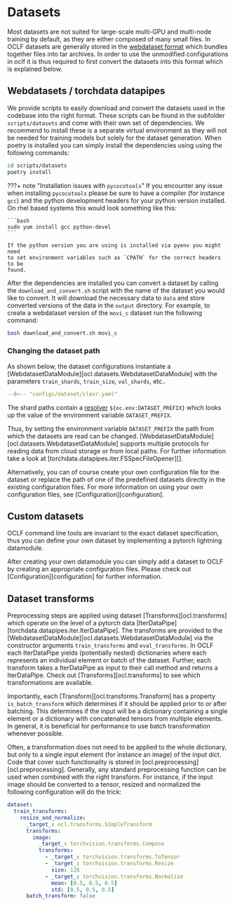 # Datasets

Most datasets are not suited for large-scale multi-GPU and multi-node training
by default, as they are either composed of many small files.  In OCLF datasets
are generally stored in the [webdataset format](https://github.com/webdataset/webdataset)
which bundles together files into tar archives.  In order to use the unmodified
configurations in oclf it is thus required to first convert the datasets into
this format which is explained below.

## Webdatasets / torchdata datapipes
We provide scripts to easily download and convert the datasets used in the
codebase into the right format. These scripts can be found in the subfolder
`scripts/datasets` and come with their own set of dependencies. We recommend to
install these is a separate virtual environment as they will not be needed for
training models but solely for the dataset generation.  When poetry is
installed you can simply install the dependencies using using the following
commands:

```bash
cd scripts/datasets
poetry install
```

???+ note "Installation issues with `pycocotools`"
    If you encounter any issue when installing `pycocotools` please be sure to
    have a compiler (for instance `gcc`) and the python development headers for
    your python version installed.  On rhel based systems this would look
    something like this:

    ```bash
    sudo yum install gcc python-devel
    ```

    If the python version you are using is installed via pyenv you might need
    to set environment variables such as `CPATH` for the correct headers to be
    found.

After the dependencies are installed you can convert a dataset by calling the
`download_and_convert.sh` script with the name of the dataset you would like
to convert.  It will download the necessary data to `data` and store converted
versions of the data in the `output` directory.  For example, to create
a webdataset version of the `movi_c` dataset run the following command:

```bash
bash download_and_convert.sh movi_c
```

### Changing the dataset path
As shown below, the dataset configurations instantiate
a [WebdatasetDataModule][ocl.datasets.WebdatasetDataModule] with the parameters
`train_shards`, `train_size`, `val_shards`, etc..

```yaml title="configs/dataset/clevr.yaml"
--8<-- "configs/dataset/clevr.yaml"
```

The shard paths contain a [resolver](https://omegaconf.readthedocs.io/en/2.3_branch/custom_resolvers.html)
`${oc.env:DATASET_PREFIX}` which looks up the value of the environment variable
`DATASET_PREFIX`.

Thus, by setting the environment variable `DATASET_PREFIX` the path from which
the datasets are read can be changed.
[WebdatasetDataModule][ocl.datasets.WebdatasetDataModule] supports multiple
protocols for reading data from cloud storage or from local paths.  For further
information take a look at [torchdata.datapipes.iter.FSSpecFileOpener][].

Alternatively, you can of course create your own configuration file for the
dataset or replace the path of one of the predefined datasets directly in the
existing configuration files.  For more information on using your own
configuration files, see [Configuration][configuration].


## Custom datasets
OCLF command line tools are invariant to the exact dataset specification, thus
you can define your own dataset by implementing a pytorch lightning datamodule.

After creating your own datamodule you can simply add a dataset to OCLF by
creating an appropriate configuration files.  Please check out [Configuration][configuration]
for further information.

## Dataset transforms
Preprocessing steps are applied using dataset [Transforms][ocl.transforms]
which operate on the level of a pytorch data
[IterDataPipe][torchdata.datapipes.iter.IterDataPipe].  The transforms are
provided to the [WebdatasetDataModule][ocl.datasets.WebdatasetDataModule] via
the constructor arguments `train_transforms` and `eval_transforms`.  In OCLF
each IterDataPipe yields (potentially nested) dictionaries where each
represents an individual element or batch of the dataset. Further, each
transform takes a IterDataPipe as input to their call method and returns a
IterDataPipe.  Check out [Transforms][ocl.transforms] to see which
transformations are available.

Importantly, each [Transform][ocl.transforms.Transform] has a property
`is_batch_transform` which determines if it should be applied prior to or after
batching. This determines if the input will be a dictionary containing a single
element or a dictionary with concatenated tensors from multiple elements.  In
general, it is beneficial for performance to use batch transformation whenever
possible.

Often, a transformation does not need to be applied to the whole dictionary,
but only to a single input element (for instance an image) of the input dict.
Code that cover such functionality is stored in
[ocl.preprocessing][ocl.preprocessing].  Generally, any standard preprocessing
function can be used when combined with the right transform.  For instance, if
the input image should be converted to a tensor, resized and normalized the
following configuration will do the trick:

```yaml
dataset:
  train_transforms:
    resize_and_normalize:
      _target_: ocl.transforms.SimpleTransform
      transforms:
        image:
          _target_: torchvision.transforms.Compose
          transforms:
            - _target_: torchvision.transforms.ToTensor
            - _target_: torchvision.transforms.Resize
              size: 128
            - _target_: torchvision.transforms.Normalize
              mean: [0.5, 0.5, 0.5]
              std: [0.5, 0.5, 0.5]
      batch_transform: false
```
